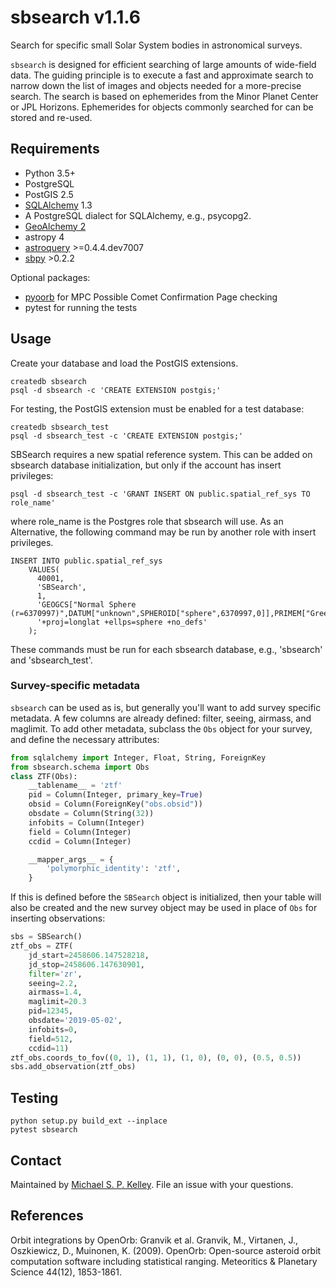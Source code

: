# sbsearch v1.1.6
Search for specific small Solar System bodies in astronomical surveys.

`sbsearch` is designed for efficient searching of large amounts of wide-field data.  The guiding principle is to execute a fast and approximate search to narrow down the list of images and objects needed for a more-precise search.   The search is based on ephemerides from the Minor Planet Center or JPL Horizons.  Ephemerides for objects commonly searched for can be stored and re-used.

## Requirements

* Python 3.5+
* PostgreSQL
* PostGIS 2.5
* [SQLAlchemy](https://www.sqlalchemy.org/) 1.3
* A PostgreSQL dialect for SQLAlchemy, e.g., psycopg2.
* [GeoAlchemy 2](https://geoalchemy-2.readthedocs.io/en/latest/)
* astropy 4
* [astroquery](https://astroquery.readthedocs.io/en/latest/) >=0.4.4.dev7007
* [sbpy](https://github.com/NASA-Planetary-Science/sbpy) >0.2.2

Optional packages:
* [pyoorb](https://github.com/oorb/oorb) for MPC Possible Comet Confirmation Page checking
* pytest for running the tests

## Usage

Create your database and load the PostGIS extensions.

```
createdb sbsearch
psql -d sbsearch -c 'CREATE EXTENSION postgis;'
```

For testing, the PostGIS extension must be enabled for a test database:

```
createdb sbsearch_test
psql -d sbsearch_test -c 'CREATE EXTENSION postgis;'
```

SBSearch requires a new spatial reference system.  This can be added on sbsearch database initialization, but only if the account has insert privileges:

```
psql -d sbsearch_test -c 'GRANT INSERT ON public.spatial_ref_sys TO role_name'
```

where role_name is the Postgres role that sbsearch will use.  As an Alternative, the following command may be run by another role with insert privileges.

```
INSERT INTO public.spatial_ref_sys
    VALUES(
      40001,
      'SBSearch',
      1,
      'GEOGCS["Normal Sphere (r=6370997)",DATUM["unknown",SPHEROID["sphere",6370997,0]],PRIMEM["Greenwich",0],UNIT["degree",0.0174532925199433]]',
      '+proj=longlat +ellps=sphere +no_defs'
    );
```
These commands must be run for each sbsearch database, e.g., 'sbsearch' and 'sbsearch_test'.

### Survey-specific metadata

`sbsearch` can be used as is, but generally you'll want to add survey specific metadata.  A few columns are already defined: filter, seeing, airmass, and maglimit.  To add other metadata, subclass the `Obs` object for your survey, and define the necessary attributes:

``` python
from sqlalchemy import Integer, Float, String, ForeignKey
from sbsearch.schema import Obs
class ZTF(Obs):
    __tablename__ = 'ztf'
    pid = Column(Integer, primary_key=True)
    obsid = Column(ForeignKey("obs.obsid"))
    obsdate = Column(String(32))
    infobits = Column(Integer)
    field = Column(Integer)
    ccdid = Column(Integer)

    __mapper_args__ = {
        'polymorphic_identity': 'ztf',
    }
```

If this is defined before the `SBSearch` object is initialized, then your table will also be created and the new survey object may be used in place of `Obs` for inserting observations:

```python
sbs = SBSearch()
ztf_obs = ZTF(
    jd_start=2458606.147528218,
    jd_stop=2458606.147630901,
    filter='zr',
    seeing=2.2,
    airmass=1.4,
    maglimit=20.3
    pid=12345,
    obsdate='2019-05-02',
    infobits=0,
    field=512,
    ccdid=11)
ztf_obs.coords_to_fov((0, 1), (1, 1), (1, 0), (0, 0), (0.5, 0.5))
sbs.add_observation(ztf_obs)
```

## Testing
```
python setup.py build_ext --inplace
pytest sbsearch
```

## Contact

Maintained by [Michael S. P. Kelley](https://github.com/mkelley).  File an issue with your questions.

## References

Orbit integrations by OpenOrb: Granvik et al. Granvik, M., Virtanen, J., Oszkiewicz, D., Muinonen, K. (2009).  OpenOrb: Open-source asteroid orbit computation software including statistical ranging.  Meteoritics & Planetary Science 44(12), 1853-1861.
